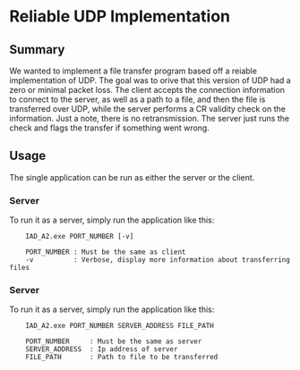 # Reliable UDP Implementation

## Summary
We wanted to implement a file transfer program based off a reiable implementation of UDP. The goal was to orive that this version of UDP had a zero or minimal packet loss. The client accepts the connection information to connect to the server, as well as a path to a file, and then the file is transferred over UDP, while the server performs a CR validity check on the information. Just a note, there is no retransmission. The server just runs the check and flags the transfer if something went wrong.

## Usage
The single application can be run as either the server or the client.

### Server
To run it as a server, simply run the application like this:

        IAD_A2.exe PORT_NUMBER [-v] 
   
        PORT_NUMBER : Must be the same as client
        -v          : Verbose, display more information about transferring files
 
 ### Server
To run it as a server, simply run the application like this:


        IAD_A2.exe PORT_NUMBER SERVER_ADDRESS FILE_PATH 
   
        PORT_NUMBER     : Must be the same as server
        SERVER_ADDRESS  : Ip address of server
        FILE_PATH       : Path to file to be transferred
